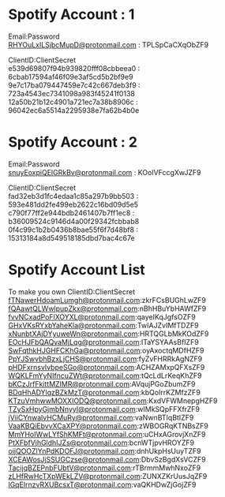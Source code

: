 # Spotify Account : 1

Email:Password   
RHYOuLxILSjbcMupD@protonmail.com : TPLSpCaCXqObZF9

ClientID:ClientSecret    
e539d69807f94b939820fff08cbbeea0 : 6cbab17594af46f09e3af5cd5b2bf9e9   
9e7c17ba079447459e7c42c667deb3f9 : 723a4543ec7341098a983f45241f0138   
12a50b21b12c4901a721ec7a38b8906c : 96042ec6a5514a2295938e7fa62b4b0e   


# Spotify Account : 2

Email:Password   
snuyEoxpiQElGRkBv@protonmail.com : KOoIVFccgXwJZF9

ClientID:ClientSecret    
fad32eb3d1fc4edaa1c85a297b9bb503 : 593e481dd2fe499eb2622c16bd09d5e5   
c790f77ff2e944bdb2461407b7ff1ec8 : b36009524c9146d4a00f29342fcbbab8   
0f4c99c1b2b0436b8bae55f6f7d48bf8 : 15313184a8d549518185dbd7bac4c67e   

# Spotify Account List
To make you own ClientID:ClientSecret
fTNawerHdoamLumgh@protonmail.com:zkrFCsBUGhLwZF9   
fQAawtQLWwlpupZkx@protonmail.com:nBhHBuYbHAWfZF9   
fvvNCxadPoFlXOYXL@protonmail.com:qayeIKqJgfsOZF9   
GHxVKsRYxbYaheKla@protonmail.com:TwIAJZvIMfTDZF9   
xNunbtXAjDYyuweWn@protonmail.com:HRTQGLbMkKOdZF9   
EOcHJFbQAQvaMjLqg@protonmail.com:ITaYSYAAsBfIZF9   
SwFqthkHJGHFCKhGa@protonmail.com:oyAxoctqMDfHZF9   
PpYJSwvbhBzxLjCHS@protonmail.com:fyZvFHRRkAgNZF9   
pHDFxrnsvIvbpeSGo@protonmail.com:ACHZAMxpQFXsZF9   
WQKLFmYyNIfncuZWt@protonmail.com:tQcLdLrKeqKhZF9   
bKCzJrfFkittMZIMR@protonmail.com:AVqujPGoZbumZF9   
BDqHhADYlqzBZkMzT@protonmail.com:kbQoIrrKZMfzZF9   
KTzuVmhwwMOXXIODQ@protonmail.com:KxdVFWMnepgHZF9   
TZySxHpyGjmbNnyyI@protonmail.com:wIMkSQpFFXfrZF9   
jViiCYnwalvHCMuRy@protonmail.com:vaNwnBTIqBtIZF9   
VaaKBQiEbvvXCaXPY@protonmail.com:zWBOGRqKTNBsZF9   
MmYHoIWwLYfShKMFt@protonmail.com:uCHxAGrovjXnZF9   
PtXFbfVjhGldhIJZs@protonmail.com:bcnWTjpvHROYZF9   
oijQOOZlYnPdKDOFJ@protonmail.com:dnhUkpHsUuyTZF9   
XCEAWosJjSSUGCzse@protonmail.com:DbvSzBgdXsVCZF9   
TacijqBZEPnbFUbtV@protonmail.com:rTBrmmMwhNxoZF9   
zLHfRwHcTXpWEkLZV@protonmail.com:ZUNXZKrUusJqZF9   
lGqEIrnzvRXUBcsxT@protonmail.com:vaQKHDwZjGojZF9   
   
